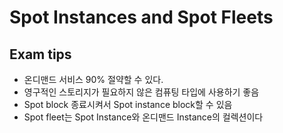 # Spot Instances and Spot Fleets

## Exam tips

- 온디맨드 서비스 90% 절약할 수 있다.
- 영구적인 스토리지가 필요하지 않은 컴퓨팅 타입에 사용하기 좋음
- Spot block 종료시켜서 Spot  instance block할 수 있음
- Spot fleet는 Spot Instance와 온디맨드 Instance의 컬렉션이다
